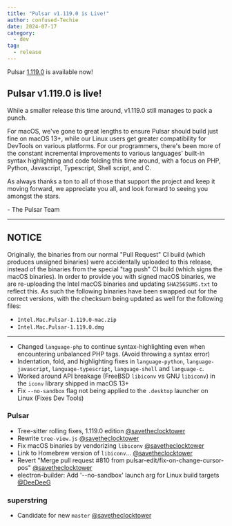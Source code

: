 ```yaml
---
title: "Pulsar v1.119.0 is Live!"
author: confused-Techie
date: 2024-07-17
category:
  - dev
tag:
  - release
---
```


Pulsar [1.119.0](https://github.com/pulsar-edit/pulsar/releases/tag/v1.119.0) is available now!

<!-- more -->

## Pulsar v1.119.0 is live!

While a smaller release this time around, v1.119.0 still manages to pack a punch.

For macOS, we've gone to great lengths to ensure Pulsar should build just fine on macOS 13+, while our Linux users get greater compatibility for DevTools on various platforms. For our programmers, there's been more of the constant incremental improvements to various languages' built-in syntax highlighting and code folding this time around, with a focus on PHP, Python, Javascript, Typescript, Shell script, and C.

As always thanks a ton to all of those that support the project and keep it moving forward, we appreciate you all, and look forward to seeing you amongst the stars.

\- The Pulsar Team

---

## **NOTICE**

Originally, the binaries from our normal "Pull Request" CI build (which produces unsigned binaries) were accidentally uploaded to this release, instead of the binaries from the special "tag push" CI build (which signs the macOS binaries). In order to provide you with signed macOS binaries, we are re-uploading the Intel macOS binaries and updating `SHA256SUMS.txt` to reflect this. As such the following binaries have been swapped out for the correct versions, with the checksum being updated as well for the following files:

- `Intel.Mac.Pulsar-1.119.0-mac.zip`
- `Intel.Mac.Pulsar-1.119.0.dmg`

---

- Changed `language-php` to continue syntax-highlighting even when encountering unbalanced PHP tags. (Avoid throwing a syntax error)
- Indentation, fold, and highlighting fixes in `language-python`, `language-javascript`, `language-typescript`, `language-shell` and `language-c`.
- Worked around API breakage (FreeBSD `libiconv` vs GNU `libiconv`) in the `iconv` library shipped in macOS 13+
- Fix `--no-sandbox` flag not being applied to the `.desktop` launcher on Linux (Fixes Dev Tools)

### Pulsar

- Tree-sitter rolling fixes, 1.119.0 edition [@savetheclocktower](https://github.com/pulsar-edit/pulsar/pull/1028)
- Rewrite `tree-view.js` [@savetheclocktower](https://github.com/pulsar-edit/pulsar/pull/1052)
- Fix macOS binaries by vendorizing `libiconv` [@savetheclocktower](https://github.com/pulsar-edit/pulsar/pull/1051)
- Link to Homebrew version of `libiconv`... [@savetheclocktower](https://github.com/pulsar-edit/pulsar/pull/1039)
- Revert "Merge pull request #810 from pulsar-edit/fix-on-change-cursor-pos" [@savetheclocktower](https://github.com/pulsar-edit/pulsar/pull/1035)
- electron-builder: Add '--no-sandbox' launch arg for Linux build targets [@DeeDeeG](https://github.com/pulsar-edit/pulsar/pull/1029)

### superstring

- Candidate for new `master` [@savetheclocktower](https://github.com/pulsar-edit/superstring/pull/15)
